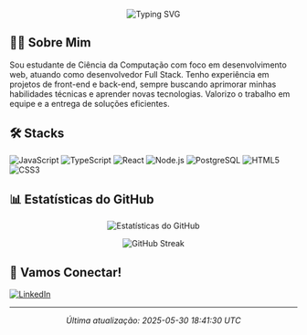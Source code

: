 <!-- Header -->
<p align="center">
  <img src="https://readme-typing-svg.herokuapp.com?font=Fira+Code&pause=1000&color=2196F3&center=true&vCenter=true&width=435&lines=Ol%C3%A1%2C+eu+sou+Pedro+Vogado+%F0%9F%91%8B;Desenvolvedor+Full+Stack" alt="Typing SVG" />
</p>

## 👨‍💻 Sobre Mim

Sou estudante de Ciência da Computação com foco em desenvolvimento web, atuando como desenvolvedor Full Stack. Tenho experiência em projetos de front-end e back-end, sempre buscando aprimorar minhas habilidades técnicas e aprender novas tecnologias. Valorizo o trabalho em equipe e a entrega de soluções eficientes.

## 🛠️ Stacks

![JavaScript](https://img.shields.io/badge/-JavaScript-F7DF1E?style=flat-square&logo=javascript&logoColor=black)
![TypeScript](https://img.shields.io/badge/-TypeScript-3178C6?style=flat-square&logo=typescript&logoColor=white)
![React](https://img.shields.io/badge/-React-61DAFB?style=flat-square&logo=react&logoColor=black)
![Node.js](https://img.shields.io/badge/-Node.js-339933?style=flat-square&logo=node.js&logoColor=white)
![PostgreSQL](https://img.shields.io/badge/-PostgreSQL-336791?style=flat-square&logo=postgresql&logoColor=white)
![HTML5](https://img.shields.io/badge/-HTML5-E34F26?style=flat-square&logo=html5&logoColor=white)
![CSS3](https://img.shields.io/badge/-CSS3-1572B6?style=flat-square&logo=css3&logoColor=white)

## 📊 Estatísticas do GitHub

<p align="center">
  <img src="https://github-readme-stats.vercel.app/api?username=pedro18x&show_icons=true&theme=react&locale=pt-br" alt="Estatísticas do GitHub" />
</p>

<p align="center">
  <img src="https://github-readme-streak-stats.herokuapp.com/?user=pedro18x&theme=react&locale=pt-br" alt="GitHub Streak" />
</p>

## 🤝 Vamos Conectar!

[![LinkedIn](https://img.shields.io/badge/-LinkedIn-0077B5?style=flat-square&logo=linkedin&logoColor=white)](https://linkedin.com/in/pedroernestovogado)

---
<p align="center">
  <i>Última atualização: 2025-05-30 18:41:30 UTC</i>
</p>
